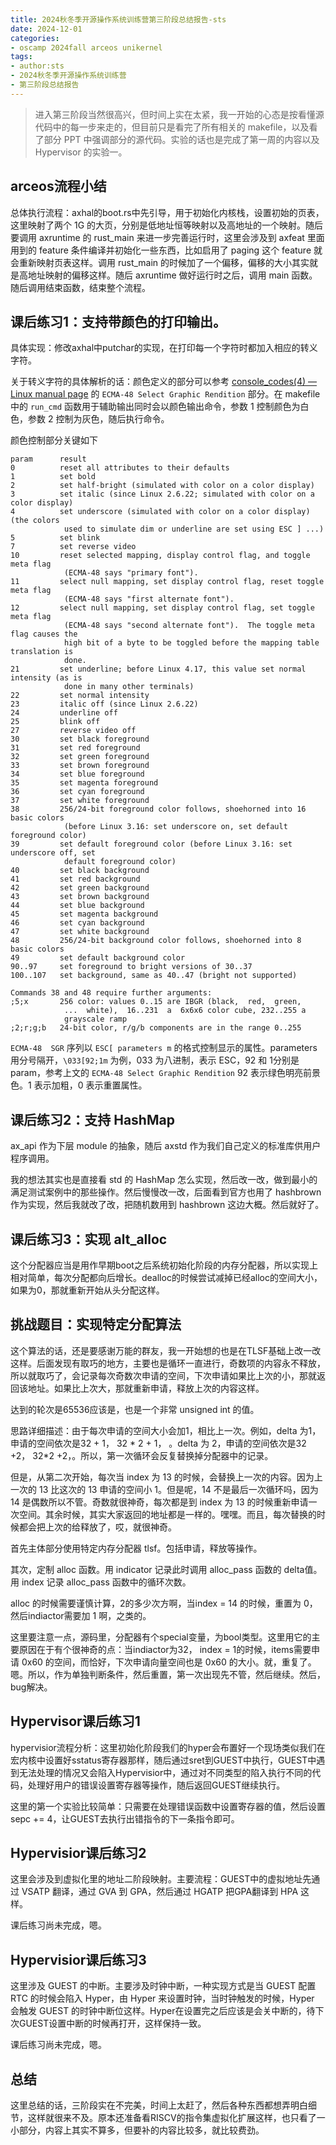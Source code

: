 ```yaml
---
title: 2024秋冬季开源操作系统训练营第三阶段总结报告-sts
date: 2024-12-01
categories:
- oscamp 2024fall arceos unikernel
tags:
- author:sts
- 2024秋冬季开源操作系统训练营
- 第三阶段总结报告
---
```


> 进入第三阶段当然很高兴，但时间上实在太紧，我一开始的心态是按看懂源代码中的每一步来走的，但目前只是看完了所有相关的 makefile，以及看了部分 PPT 中强调部分的源代码。实验的话也是完成了第一周的内容以及 Hypervisor 的实验一。

## arceos流程小结
总体执行流程：axhal的boot.rs中先引导，用于初始化内核栈，设置初始的页表，这里映射了两个 1G 的大页，分别是低地址恒等映射以及高地址的一个映射。随后要调用 axruntime 的 rust_main 来进一步完善运行时，这里会涉及到 axfeat 里面用到的 feature 条件编译并初始化一些东西，比如启用了 paging 这个 feature 就会重新映射页表这样。调用 rust_main 的时候加了一个偏移，偏移的大小其实就是高地址映射的偏移这样。随后 axruntime 做好运行时之后，调用 main 函数。随后调用结束函数，结束整个流程。

## 课后练习1：支持带颜色的打印输出。
具体实现：修改axhal中putchar的实现，在打印每一个字符时都加入相应的转义字符。

关于转义字符的具体解析的话：颜色定义的部分可以参考 [console_codes(4) — Linux manual page][001] 的 `ECMA-48 Select Graphic Rendition` 部分。在 makefile 中的 `run_cmd` 函数用于辅助输出同时会以颜色输出命令，参数 1 控制颜色为白色，参数 2 控制为灰色，随后执行命令。

颜色控制部分关键如下

```doc
param      result
0          reset all attributes to their defaults
1          set bold
2          set half-bright (simulated with color on a color display)
3          set italic (since Linux 2.6.22; simulated with color on a color display)
4          set underscore (simulated with color on a color display) (the colors
			used to simulate dim or underline are set using ESC ] ...)
5          set blink
7          set reverse video
10         reset selected mapping, display control flag, and toggle meta flag
			(ECMA-48 says "primary font").
11         select null mapping, set display control flag, reset toggle meta flag
			(ECMA-48 says "first alternate font").
12         select null mapping, set display control flag, set toggle meta flag
			(ECMA-48 says "second alternate font").  The toggle meta flag causes the
			high bit of a byte to be toggled before the mapping table translation is
			done.
21         set underline; before Linux 4.17, this value set normal intensity (as is
			done in many other terminals)
22         set normal intensity
23         italic off (since Linux 2.6.22)
24         underline off
25         blink off
27         reverse video off
30         set black foreground
31         set red foreground
32         set green foreground
33         set brown foreground
34         set blue foreground
35         set magenta foreground
36         set cyan foreground
37         set white foreground
38         256/24-bit foreground color follows, shoehorned into 16 basic colors
			(before Linux 3.16: set underscore on, set default foreground color)
39         set default foreground color (before Linux 3.16: set underscore off, set
			default foreground color)
40         set black background
41         set red background
42         set green background
43         set brown background
44         set blue background
45         set magenta background
46         set cyan background
47         set white background
48         256/24-bit background color follows, shoehorned into 8 basic colors
49         set default background color
90..97     set foreground to bright versions of 30..37
100..107   set background, same as 40..47 (bright not supported)

Commands 38 and 48 require further arguments:
;5;x       256 color: values 0..15 are IBGR (black,  red,  green,
			...  white),  16..231  a  6x6x6 color cube, 232..255 a
			grayscale ramp
;2;r;g;b   24-bit color, r/g/b components are in the range 0..255
```

 `ECMA-48  SGR` 序列以 `ESC[ parameters m` 的格式控制显示的属性。parameters 用分号隔开，`\033[92;1m` 为例，033 为八进制，表示 ESC，92 和 1分别是 param，参考上文的 `ECMA-48 Select Graphic Rendition` 92 表示绿色明亮前景色。1 表示加粗，0 表示重置属性。

## 课后练习2：支持 HashMap
ax_api 作为下层 module 的抽象，随后 axstd 作为我们自己定义的标准库供用户程序调用。

我的想法其实也是直接看 std 的 HashMap 怎么实现，然后改一改，做到最小的满足测试案例中的那些操作。然后慢慢改一改，后面看到官方也用了 hashbrown 作为实现，然后我就改了改，把随机数用到 hashbrown 这边大概。然后就好了。
## 课后练习3：实现 alt_alloc
这个分配器应当是用作早期boot之后系统初始化阶段的内存分配器，所以实现上相对简单，每次分配都向后增长。dealloc的时候尝试减掉已经alloc的空间大小，如果为0，那就重新开始从头分配这样。

## 挑战题目：实现特定分配算法
这个算法的话，还是要感谢万能的群友，我一开始想的也是在TLSF基础上改一改这样。后面发现有取巧的地方，主要也是循环一直进行，奇数项的内容永不释放，所以就取巧了，会记录每次奇数次申请的空间，下次申请如果比上次的小，那就返回该地址。如果比上次大，那就重新申请，释放上次的内容这样。

达到的轮次是65536应该是，也是一个非常 unsigned int 的值。

思路详细描述：由于每次申请的空间大小会加1，相比上一次。例如，delta 为1，申请的空间依次是32 + 1， 32 * 2 + 1， 。delta 为 2，申请的空间依次是32 +2， 32*2 +2，。所以，第一次循环会反复替换掉分配器中的记录。

但是，从第二次开始，每次当 index 为 13 的时候，会替换上一次的内容。因为上一次的 13 比这次的 13 申请的空间小 1。但是呢，14 不是最后一次循环吗，因为 14 是偶数所以不管。奇数就很神奇，每次都是到 index 为 13 的时候重新申请一次空间。其余时候，其实大家返回的地址都是一样的。嘿嘿。而且，每次替换的时候都会把上次的给释放了，哎，就很神奇。

首先主体部分使用特定内存分配器 tlsf。包括申请，释放等操作。

其次，定制 alloc 函数。用 indicator 记录此时调用 alloc_pass 函数的 delta值。用 index 记录 alloc_pass 函数中的循环次数。

alloc 的时候需要谨慎计算，2的多少次方啊，当index = 14 的时候，重置为 0，然后indiactor需要加 1 啊，之类的。

这里要注意一点，源码里，分配器有个special变量，为bool类型。这里用它的主要原因在于有个很神奇的点：当indiactor为32， index = 1的时候，items需要申请 0x60 的空间，而恰好，下次申请向量空间也是 0x60 的大小。就，重复了。嗯。所以，作为单独判断条件，然后重置，第一次出现先不管，然后继续。然后，bug解决。


## Hypervisor课后练习1
hypervisior流程分析：这里初始化阶段我们的hyper会布置好一个现场类似我们在宏内核中设置好sstatus寄存器那样，随后通过sret到GUEST中执行，GUEST中遇到无法处理的情况又会陷入Hypervisior中，通过对不同类型的陷入执行不同的代码，处理好用户的错误设置寄存器等操作，随后返回GUEST继续执行。

这里的第一个实验比较简单：只需要在处理错误函数中设置寄存器的值，然后设置sepc += 4，让GUEST去执行出错指令的下一条指令即可。

## Hypervisior课后练习2
这里会涉及到虚拟化里的地址二阶段映射。主要流程：GUEST中的虚拟地址先通过 VSATP 翻译，通过 GVA 到 GPA，然后通过 HGATP 把GPA翻译到 HPA 这样。

课后练习尚未完成，嗯。

## Hypervisior课后练习3
这里涉及 GUEST 的中断。主要涉及时钟中断，一种实现方式是当 GUEST 配置 RTC 的时候会陷入 Hyper，由 Hyper 来设置时钟，当时钟触发的时候，Hyper 会触发 GUEST 的时钟中断位这样。Hyper在设置完之后应该是会关中断的，待下次GUEST设置中断的时候再打开，这样保持一致。

课后练习尚未完成，嗯。
## 总结

这里总结的话，三阶段实在不完美，时间上太赶了，然后各种东西都想弄明白细节，这样就很来不及。原本还准备看RISCV的指令集虚拟化扩展这样，也只看了一小部分，内容上其实不算多，但要补的内容比较多，就比较费劲。

[001]: https://www.man7.org/linux/man-pages/man4/console_codes.4.html